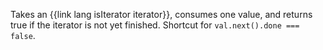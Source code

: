 Takes an {{link lang isIterator iterator}}, consumes one value, and returns true if the iterator is not yet finished. Shortcut for `val.next().done === false`.
